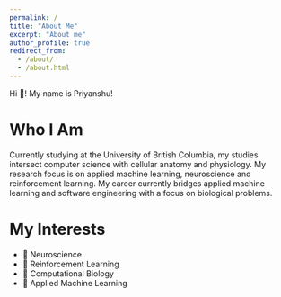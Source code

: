 ```yaml
---
permalink: /
title: "About Me"
excerpt: "About me"
author_profile: true
redirect_from: 
  - /about/
  - /about.html
---
```


Hi 👋! My name is Priyanshu!

Who I Am
======

Currently studying at the University of British Columbia, my studies intersect computer science with cellular anatomy and physiology. My research focus is on applied machine learning, neuroscience and reinforcement learning. My career currently bridges applied machine learning and software engineering with a focus on biological problems.



My Interests
======
- 🧠 Neuroscience
- 🤖 Reinforcement Learning
- 🧬 Computational Biology
- 🧮 Applied Machine Learning
